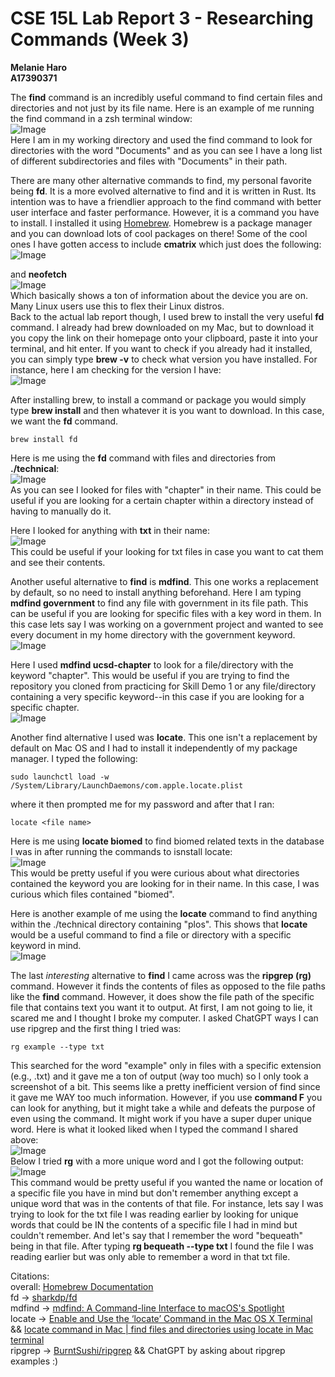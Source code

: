 # CSE 15L Lab Report 3 - Researching Commands (Week 3)
**Melanie Haro** <br />
**A17390371** <br />

The **find** command is an incredibly useful command to find certain files and directories and not just by its file name. Here is an example of me running the find command in a zsh terminal window: <br />
![Image](find.jpg) <br />
Here I am in my working directory and used the find command to look for directories with the word "Documents" and as you can see I have a long list of different subdirectories and files with "Documents" in their path. <br />

There are many other alternative commands to find, my personal favorite being **fd**. It is a more evolved alternative to find and it is written in Rust. Its intention was to have a friendlier approach to the find command with better user interface and faster performance. However, it is a command you have to install. I installed it using [Homebrew](https://brew.sh/). Homebrew is a package manager and you can download lots of cool packages on there! Some of the cool ones I have gotten access to include **cmatrix** which just does the following: <br />
![Image](https://raw.githubusercontent.com/melanieharo22/cse15l-lab-reports/main/Image%205-7-23%20at%206.41%20PM.jpeg) <br />

and **neofetch** <br />
![Image](neofetch.jpg) <br />
Which basically shows a ton of information about the device you are on. Many Linux users use this to flex their Linux distros. <br />
Back to the actual lab report though, I used brew to install the very useful **fd** command. I already had brew downloaded on my Mac, but to download it you copy the link on their homepage onto your clipboard, paste it into your terminal, and hit enter. If you want to check if you already had it installed, you can simply type **brew -v** to check what version you have installed. For instance, here I am checking for the version I have: <br />
![Image](https://github.com/melanieharo22/cse15l-lab-reports/blob/main/Image%205-7-23%20at%206.30%20PM.jpeg)

After installing brew, to install a command or package you would simply type **brew install** and then whatever it is you want to download. In this case, we want the **fd** command. <br /> 
```
brew install fd 
```

Here is me using the **fd** command with files and directories from **./technical**: <br />
![Image](fd-chapter.jpg) <br />
As you can see I looked for files with "chapter" in their name. This could be useful if you are looking for a certain chapter within a directory instead of having to manually do it. <br />

Here I looked for anything with **txt** in their name: <br />
![Image](fd-txt.jpg) <br />
This could be useful if your looking for txt files in case you want to cat them and see their contents. <br />

Another useful alternative to **find** is **mdfind**. This one works a replacement by default, so no need to install anything beforehand. Here I am typing **mdfind government** to find any file with government in its file path. This can be useful if you are looking for specific files with a key word in them. In this case lets say I was working on a government project and wanted to see every document in my home directory with the government keyword. <br />
![Image](mdfind-gov.jpg) <br />

Here I used **mdfind ucsd-chapter** to look for a file/directory with the keyword "chapter". This would be useful if you are trying to find the repository you cloned from practicing for Skill Demo 1 or any file/directory containing a very specific keyword--in this case if you are looking for a specific chapter. <br />
![Image](mdfind-chapter.jpg) <br />

Another find alternative I used was **locate**. This one isn't a replacement by default on Mac OS and I had to install it independently of my package manager. I typed the following: <br />

```
sudo launchctl load -w /System/Library/LaunchDaemons/com.apple.locate.plist

```
where it then prompted me for my password and after that I ran: <br />
```
locate <file name>
```
Here is me using **locate biomed** to find biomed related texts in the database I was in after running the commands to isnstall locate: <br />
![Image](locate-biomed.jpg) <br />
This would be pretty useful if you were curious about what directories contained the keyword you are looking for in their name. In this case, I was curious which files contained "biomed". <br />

Here is another example of me using the **locate** command to find anything within the ./technical directory containing "plos". This shows that **locate** would be a useful command to find a file or directory with a specific keyword in mind. <br />
![Image](locate-plos.jpg)
 
The last *interesting* alternative to **find** I came across was the **ripgrep (rg)** command. However it finds the contents of files as opposed to the file paths like the **find** command. However, it does show the file path of the specific file that contains text you want it to output. At first, I am not going to lie, it scared me and I thought I broke my computer. I asked ChatGPT ways I can use ripgrep and the first thing I tried was: <br />
```
rg example --type txt

```
This searched for the word "example" only in files with a specific extension (e.g., .txt) and it gave me a ton of output (way too much) so I only took a screenshot of a bit. This seems like a pretty inefficient version of find since it gave me WAY too much information. However, if you use **command F** you can look for anything, but it might take a while and defeats the purpose of even using the command. It might work if you have a super duper unique word. Here is what it looked liked when I typed the command I shared above: <br />
![Image](rg-biomed.jpg) <br />
Below I tried **rg** with a more unique word and I got the following output: <br />
![Image](rg-bequeath.jpg) <br />
This command would be pretty useful if you wanted the name or location of a specific file you have in mind but don't remember anything except a unique word that was in the contents of that file. For instance, lets say I was trying to look for the txt file I was reading earlier by looking for unique words that could be IN the contents of a specific file I had in mind but couldn't remember. And let's say that I remember the word "bequeath" being in that file. After typing **rg bequeath --type txt** I found the file I was reading earlier but was only able to remember a word in that txt file.

Citations: <br />
overall: [Homebrew Documentation](https://docs.brew.sh/) <br />
fd -> [sharkdp/fd](https://github.com/sharkdp/fd) <br />
mdfind -> [mdfind: A Command-line Interface to macOS's Spotlight](https://metaredux.com/posts/2019/12/22/mdfind.html) <br />
locate -> [Enable and Use the ‘locate’ Command in the Mac OS X Terminal](https://osxdaily.com/2011/11/02/enable-and-use-the-locate-command-in-the-mac-os-x-terminal/) && [locate command in Mac | find files and directories using locate in Mac terminal](https://youtu.be/lhwp5QfqmhE)<br />
ripgrep -> [BurntSushi/ripgrep](https://github.com/BurntSushi/ripgrep) && ChatGPT by asking about ripgrep examples :)
